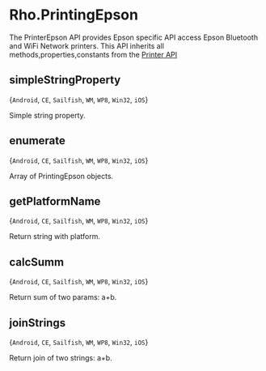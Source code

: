 # Rho.PrintingEpsonThe PrinterEpson API provides Epson specific API access Epson Bluetooth and WiFi Network printers. This API inherits all methods,properties,constants from the [Printer API](printing)## simpleStringProperty{`Android`, `CE`, `Sailfish`, `WM`, `WP8`, `Win32`, `iOS`}Simple string property.## enumerate{`Android`, `CE`, `Sailfish`, `WM`, `WP8`, `Win32`, `iOS`}Array of PrintingEpson objects.## getPlatformName{`Android`, `CE`, `Sailfish`, `WM`, `WP8`, `Win32`, `iOS`}Return string with platform.## calcSumm{`Android`, `CE`, `Sailfish`, `WM`, `WP8`, `Win32`, `iOS`}Return sum of two params: a+b.## joinStrings{`Android`, `CE`, `Sailfish`, `WM`, `WP8`, `Win32`, `iOS`}Return join of two strings: a+b.
